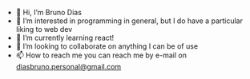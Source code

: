 - 👋 Hi, I’m Bruno Dias
- 👀 I’m interested in programming in general, but I do have a particular liking to web dev
- 🌱 I’m currently learning react!
- 💞️ I’m looking to collaborate on anything I can be of use
- 📫 How to reach me you can reach me by e-mail on diasbruno.personal@gmail.com

<!---
diasbrunopersonal/diasbrunopersonal is a ✨ special ✨ repository because its `README.md` (this file) appears on your GitHub profile.
You can click the Preview link to take a look at your changes.
--->
